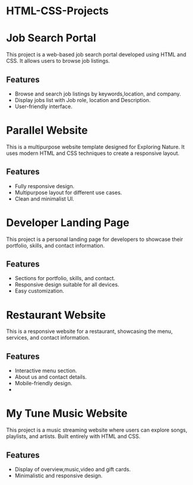 # HTML-CSS-Projects

# Job Search Portal
  This project is a web-based job search portal developed using HTML and CSS. It allows users to browse job listings.

  ## Features
  - Browse and search job listings by keywords,location, and company.
  - Display jobs list with Job role, location and Description.
  - User-friendly interface.

 # Parallel Website
  This is a multipurpose website template designed for Exploring Nature. It uses modern HTML and CSS techniques to create a responsive layout.

  ## Features
  - Fully responsive design.
  - Multipurpose layout for different use cases.
  - Clean and minimalist UI.

# Developer Landing Page
  This project is a personal landing page for developers to showcase their portfolio, skills, and contact information.

  ## Features
  - Sections for portfolio, skills, and contact.
  - Responsive design suitable for all devices.
  - Easy customization.

# Restaurant Website
  This is a responsive website for a restaurant, showcasing the menu, services, and contact information.

  ## Features
  - Interactive menu section.
  - About us and contact details.
  - Mobile-friendly design.
  - 
# My Tune Music Website
  This project is a music streaming website where users can explore songs, playlists, and artists. Built entirely with HTML and CSS.

  ## Features
  - Display of overview,music,video and gift cards.
  - Minimalistic and responsive design.
